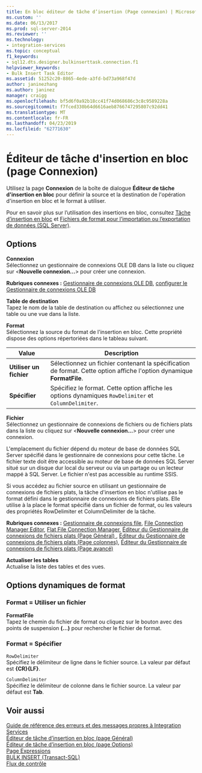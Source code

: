 ```yaml
---
title: En bloc éditeur de tâche d’insertion (Page connexion) | Microsoft Docs
ms.custom: ''
ms.date: 06/13/2017
ms.prod: sql-server-2014
ms.reviewer: ''
ms.technology:
- integration-services
ms.topic: conceptual
f1_keywords:
- sql12.dts.designer.bulkinserttask.connection.f1
helpviewer_keywords:
- Bulk Insert Task Editor
ms.assetid: 51252c20-8865-4ede-a3fd-bd73a968f47d
author: janinezhang
ms.author: janinez
manager: craigg
ms.openlocfilehash: bf5d6f0a92b18cc41f74d068686c3c8c9589228a
ms.sourcegitcommit: f7fced330b64d6616aeb8766747295807c92dd41
ms.translationtype: MT
ms.contentlocale: fr-FR
ms.lasthandoff: 04/23/2019
ms.locfileid: "62771630"
---
```

# <a name="bulk-insert-task-editor-connection-page"></a>Éditeur de tâche d'insertion en bloc (page Connexion)
  Utilisez la page **Connexion** de la boîte de dialogue **Éditeur de tâche d'insertion en bloc** pour définir la source et la destination de l'opération d'insertion en bloc et le format à utiliser.  
  
 Pour en savoir plus sur l’utilisation des insertions en bloc, consultez [Tâche d’insertion en bloc](control-flow/bulk-insert-task.md) et [Fichiers de format pour l’importation ou l’exportation de données &#40;SQL Server&#41;](../relational-databases/import-export/format-files-for-importing-or-exporting-data-sql-server.md).  
  
## <a name="options"></a>Options  
 **Connexion**  
 Sélectionnez un gestionnaire de connexions OLE DB dans la liste ou cliquez sur \<**Nouvelle connexion...**> pour créer une connexion.  
  
 **Rubriques connexes :** [Gestionnaire de connexions OLE DB](connection-manager/ole-db-connection-manager.md), [configurer le Gestionnaire de connexions OLE DB](../../2014/integration-services/configure-ole-db-connection-manager.md)  
  
 **Table de destination**  
 Tapez le nom de la table de destination ou affichez ou sélectionnez une table ou une vue dans la liste.  
  
 **Format**  
 Sélectionnez la source du format de l'insertion en bloc. Cette propriété dispose des options répertoriées dans le tableau suivant.  
  
|Value|Description|  
|-----------|-----------------|  
|**Utiliser un fichier**|Sélectionnez un fichier contenant la spécification de format. Cette option affiche l'option dynamique **FormatFile**.|  
|**Spécifier**|Spécifiez le format. Cette option affiche les options dynamiques `RowDelimiter` et `ColumnDelimiter`.|  
  
 **Fichier**  
 Sélectionnez un gestionnaire de connexions de fichiers ou de fichiers plats dans la liste ou cliquez sur \<**Nouvelle connexion...**> pour créer une connexion.  
  
 L'emplacement du fichier dépend du moteur de base de données SQL Server spécifié dans le gestionnaire de connexions pour cette tâche. Le fichier texte doit être accessible au moteur de base de données SQL Server situé sur un disque dur local du serveur ou via un partage ou un lecteur mappé à SQL Server. Le fichier n'est pas accessible au runtime SSIS.  
  
 Si vous accédez au fichier source en utilisant un gestionnaire de connexions de fichiers plats, la tâche d'insertion en bloc n'utilise pas le format défini dans le gestionnaire de connexions de fichiers plats. Elle utilise à la place le format spécifié dans un fichier de format, ou les valeurs des propriétés RowDelimiter et ColumnDelimiter de la tâche.  
  
 **Rubriques connexes :** [Gestionnaire de connexions file](connection-manager/file-connection-manager.md), [File Connection Manager Editor](../../2014/integration-services/file-connection-manager-editor.md), [Flat File Connection Manager](connection-manager/flat-file-connection-manager.md), [Éditeur du Gestionnaire de connexions de fichiers plats &#40;Page Général&#41; ](general-page-of-integration-services-designers-options.md), [Éditeur du Gestionnaire de connexions de fichiers plats &#40;Page colonnes&#41;](../../2014/integration-services/flat-file-connection-manager-editor-columns-page.md), [Éditeur du Gestionnaire de connexions de fichiers plats &#40;Page avancé&#41;](../../2014/integration-services/flat-file-connection-manager-editor-advanced-page.md)  
  
 **Actualiser les tables**  
 Actualise la liste des tables et des vues.  
  
## <a name="format-dynamic-options"></a>Options dynamiques de format  
  
### <a name="format--use-file"></a>Format = Utiliser un fichier  
 **FormatFile**  
 Tapez le chemin du fichier de format ou cliquez sur le bouton avec des points de suspension **(...)** pour rechercher le fichier de format.  
  
### <a name="format--specify"></a>Format = Spécifier  
 `RowDelimiter`  
 Spécifiez le délimiteur de ligne dans le fichier source. La valeur par défaut est **{CR}{LF}**.  
  
 `ColumnDelimiter`  
 Spécifiez le délimiteur de colonne dans le fichier source. La valeur par défaut est **Tab**.  
  
## <a name="see-also"></a>Voir aussi  
 [Guide de référence des erreurs et des messages propres à Integration Services](../../2014/integration-services/integration-services-error-and-message-reference.md)   
 [Éditeur de tâche d’insertion en bloc &#40;page Général&#41;](../../2014/integration-services/bulk-insert-task-editor-general-page.md)   
 [Éditeur de tâche d’insertion en bloc &#40;page Options&#41;](../../2014/integration-services/bulk-insert-task-editor-options-page.md)   
 [Page Expressions](expressions/expressions-page.md)   
 [BULK INSERT &#40;Transact-SQL&#41;](/sql/t-sql/statements/bulk-insert-transact-sql)   
 [Flux de contrôle](control-flow/control-flow.md)  
  
  
